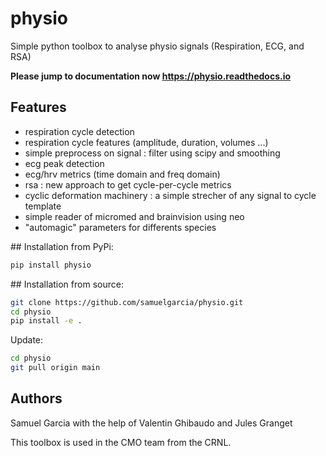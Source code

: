 # physio

Simple python toolbox to analyse physio signals (Respiration, ECG, and RSA)

**Please jump to documentation now https://physio.readthedocs.io**


## Features

  * respiration cycle detection
  * respiration cycle features (amplitude, duration, volumes ...)
  * simple preprocess on signal : filter using scipy and smoothing
  * ecg peak detection
  * ecg/hrv metrics (time domain and freq domain)
  * rsa : new approach to get cycle-per-cycle metrics
  * cyclic deformation machinery : a simple strecher of any signal to cycle template
  * simple reader of micromed and brainvision using neo
  * "automagic" parameters for differents species


## Installation from PyPi:

```bash
pip install physio
```


## Installation from source:

```bash
git clone https://github.com/samuelgarcia/physio.git
cd physio
pip install -e .
```

Update:
```bash
cd physio
git pull origin main
```

## Authors 

Samuel Garcia with the help of Valentin Ghibaudo and Jules Granget

This toolbox is used in the CMO team from the CRNL.

